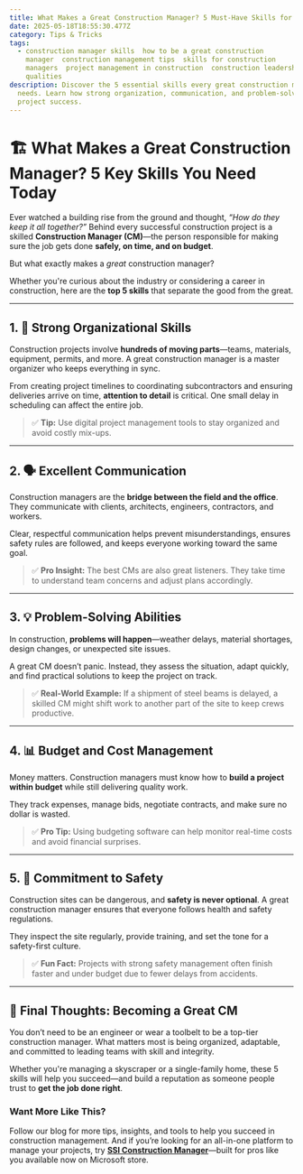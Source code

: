 ```yaml
---
title: What Makes a Great Construction Manager? 5 Must-Have Skills for Success
date: 2025-05-18T18:55:30.477Z
category: Tips & Tricks
tags:
  - construction manager skills  how to be a great construction
    manager  construction management tips  skills for construction
    managers  project management in construction  construction leadership
    qualities
description: Discover the 5 essential skills every great construction manager
  needs. Learn how strong organization, communication, and problem-solving drive
  project success.
---
```

<!--StartFragment-->

# 🏗️ What Makes a Great Construction Manager? 5 Key Skills You Need Today

Ever watched a building rise from the ground and thought, *“How do they keep it all together?”* Behind every successful construction project is a skilled **Construction Manager (CM)**—the person responsible for making sure the job gets done **safely, on time, and on budget**.

But what exactly makes a *great* construction manager?

Whether you're curious about the industry or considering a career in construction, here are the **top 5 skills** that separate the good from the great.

- - -

## 1. 📅 **Strong Organizational Skills**

Construction projects involve **hundreds of moving parts**—teams, materials, equipment, permits, and more. A great construction manager is a master organizer who keeps everything in sync.

From creating project timelines to coordinating subcontractors and ensuring deliveries arrive on time, **attention to detail** is critical. One small delay in scheduling can affect the entire job.

> ✅ **Tip:** Use digital project management tools to stay organized and avoid costly mix-ups.

- - -

## 2. 🗣️ **Excellent Communication**

Construction managers are the **bridge between the field and the office**. They communicate with clients, architects, engineers, contractors, and workers.

Clear, respectful communication helps prevent misunderstandings, ensures safety rules are followed, and keeps everyone working toward the same goal.

> ✅ **Pro Insight:** The best CMs are also great listeners. They take time to understand team concerns and adjust plans accordingly.

- - -

## 3. 💡 **Problem-Solving Abilities**

In construction, **problems will happen**—weather delays, material shortages, design changes, or unexpected site issues.

A great CM doesn’t panic. Instead, they assess the situation, adapt quickly, and find practical solutions to keep the project on track.

> ✅ **Real-World Example:** If a shipment of steel beams is delayed, a skilled CM might shift work to another part of the site to keep crews productive.

- - -

## 4. 📊 **Budget and Cost Management**

Money matters. Construction managers must know how to **build a project within budget** while still delivering quality work.

They track expenses, manage bids, negotiate contracts, and make sure no dollar is wasted.

> ✅ **Pro Tip:** Using budgeting software can help monitor real-time costs and avoid financial surprises.

- - -

## 5. 🦺 **Commitment to Safety**

Construction sites can be dangerous, and **safety is never optional**. A great construction manager ensures that everyone follows health and safety regulations.

They inspect the site regularly, provide training, and set the tone for a safety-first culture.

> ✅ **Fun Fact:** Projects with strong safety management often finish faster and under budget due to fewer delays from accidents.

- - -

## 🧠 Final Thoughts: Becoming a Great CM

You don’t need to be an engineer or wear a toolbelt to be a top-tier construction manager. What matters most is being organized, adaptable, and committed to leading teams with skill and integrity.

Whether you're managing a skyscraper or a single-family home, these 5 skills will help you succeed—and build a reputation as someone people trust to **get the job done right**.



<!--StartFragment-->

### Want More Like This?

Follow our blog for more tips, insights, and tools to help you succeed in construction management. And if you’re looking for an all-in-one platform to manage your projects, try **[SSI Construction Manager](https://ssiconstruction.ca)**—built for pros like you available now on Microsoft store.

<!--EndFragment-->

<!--EndFragment-->